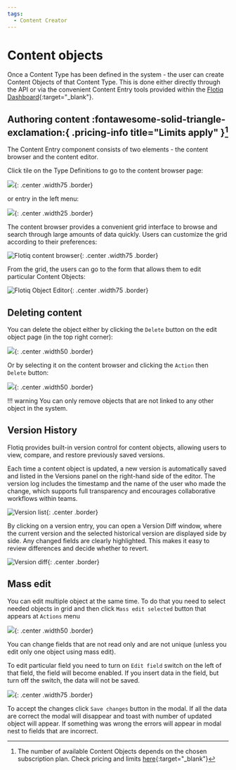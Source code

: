 ```yaml
---
tags:
  - Content Creator
---
```


# Content objects

Once a Content Type has been defined in the system - the user can create Content Objects of that Content Type.
This is done either directly through the API or via the convenient Content Entry tools
provided within the [Flotiq Dashboard](https://editor.flotiq.com){:target="_blank"}.

## Authoring content :fontawesome-solid-triangle-exclamation:{ .pricing-info title="Limits apply" }[^1]

The Content Entry component consists of two elements - the content browser and the content editor.

Click tile on the Type Definitions to go to the content browser page:

![](../images/TypeDefinitionsTilesAll.png){: .center .width75 .border}

or entry in the left menu:

![](../images/ContentMenu.png){: .center .width25 .border}

The content browser provides a convenient grid interface to browse and search through large amounts of data quickly.
Users can customize the grid according to their preferences:

![Flotiq content browser](../images/GridView.png){: .center .width75 .border}

From the grid, the users can go to the form that allows them to edit particular Content Objects:

![Flotiq Object Editor](../images/EditObject.png){: .center .width75 .border}

## Deleting content

You can delete the object either by clicking the `Delete` button on the edit object page (in the top right corner):

![](../images/co-form/EditButtons.png){: .center .width50 .border}

Or by selecting it on the content browser and clicking the `Action` then `Delete` button:

![](../images/GridBatchDelete.png){: .center .width50 .border}

!!! warning
    You can only remove objects that are not linked to any other object in the system.

## Version History

Flotiq provides built-in version control for content objects, allowing users to view, compare, and restore previously saved versions.

Each time a content object is updated, a new version is automatically saved and listed in the Versions panel on the right-hand side of the editor. The version log includes the timestamp and the name of the user who made the change, which supports full transparency and encourages collaborative workflows within teams.

![Version list](../images/VersionsList.png){: .center .border}

By clicking on a version entry, you can open a Version Diff window, where the current version and the selected historical version are displayed side by side. Any changed fields are clearly highlighted. This makes it easy to review differences and decide whether to revert.

![Version diff](../images/VersionDiff.png){: .center .border}

## Mass edit

You can edit multiple object at the same time. To do that you need to select needed objects in grid and then click
`Mass edit selected` button that appears at `Actions` menu

![](../images/blogpost-grid-mass-edit.png){: .center .width50 .border}

You can change fields that are not read only and are not unique (unless you edit only one object using mass edit).

To edit particular field you need to turn on `Edit field` switch on the left of that field,
the field will become enabled. If you insert data in the field, but turn off the switch, the data will not be saved.

![](../images/blogpost-mass-edit.png){: .center .width75 .border}

To accept the changes click `Save changes` button in the modal.
If all the data are correct the modal will disappear and toast with number of updated object will appear.
If something was wrong the errors will appear in modal nest to fields that are incorrect.

[^1]: The number of available Content Objects depends on the chosen subscription plan.
Check pricing and limits [here](https://flotiq.com/pricing){:target="_blank"}
